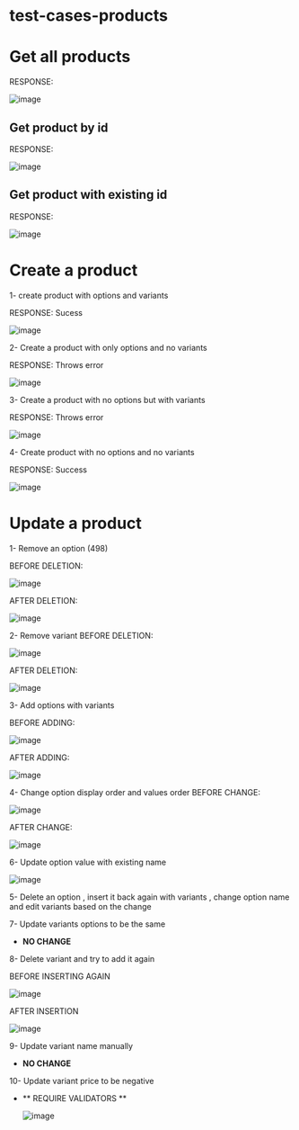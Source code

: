 # test-cases-products

 # Get all products
  RESPONSE:

  ![image](https://github.com/user-attachments/assets/34027cf6-22d5-4998-8415-836ad5bd8a24)

## Get product by id

   RESPONSE: 

   
   ![image](https://github.com/user-attachments/assets/937cc087-6499-4f60-84dd-d40295027643)


  ## Get product with existing id 


   RESPONSE: 
   
   
   ![image](https://github.com/user-attachments/assets/81e9f7ce-8968-44cd-ac26-272cf4ea958f)

   
 # Create a product
   
   1- create product with options and variants
      
   RESPONSE: Sucess
 
     
  ![image](https://github.com/user-attachments/assets/3d40abf4-31ff-47cb-b671-a372df34cc89)

  2- Create a product with only options and no variants

  RESPONSE: Throws error

  
   ![image](https://github.com/user-attachments/assets/abe40f3d-550a-4b3b-bb0c-5a1ba54d39d7)

   3- Create a product with no options but with variants

   RESPONSE: Throws error

   ![image](https://github.com/user-attachments/assets/15cdc7a5-5451-4ff6-95fd-e5119d131ff6)

   4- Create product with no options and no variants

   RESPONSE: Success

   ![image](https://github.com/user-attachments/assets/8eef218f-4b08-4d02-a068-5e078ed64eef)


 # Update a product
  
  1- Remove an option (498)

  
   BEFORE DELETION:
   
   
   ![image](https://github.com/user-attachments/assets/5997fbc2-11b6-4999-8010-72619eb53789)


   AFTER DELETION:

   ![image](https://github.com/user-attachments/assets/f4847dc4-f927-43c1-af4c-94b2493eae89)

  2- Remove variant 
   BEFORE DELETION:
   
   
   ![image](https://github.com/user-attachments/assets/217f24b9-c998-4b16-9f9b-3df74cab8aa8)


   AFTER DELETION:

   ![image](https://github.com/user-attachments/assets/05503c4c-ae11-4527-ae7c-706d115e65fd)
   

  3- Add options with variants

   BEFORE ADDING:

   ![image](https://github.com/user-attachments/assets/809fd20d-7d12-417e-8d9b-f75c0e1e05e0)

   AFTER ADDING:

   ![image](https://github.com/user-attachments/assets/8f0f4dff-90a5-4ffc-a379-c2ed17605a71)

  4- Change option display order and values order
   BEFORE CHANGE:

   ![image](https://github.com/user-attachments/assets/ed8ae69a-85fb-4a33-a143-dce373873204)


   AFTER CHANGE:

   ![image](https://github.com/user-attachments/assets/894015d4-cf66-4a91-8310-3b313582140f)


  6- Update option value with existing name
  
   ![image](https://github.com/user-attachments/assets/e42df204-db7d-4b7f-953f-ff367fcfd1a9)

  
  5- Delete an option , insert it back again with variants , change option name and edit variants based on the change
  
  7- Update variants options to be the same
  
   - **NO CHANGE**


  8- Delete variant and try to add it again

  
   BEFORE INSERTING AGAIN
   
   ![image](https://github.com/user-attachments/assets/b01d53ad-c500-404b-86f4-f302846f2b06)

   AFTER INSERTION

   ![image](https://github.com/user-attachments/assets/47410db9-ba9c-406e-ae8e-bdb19862b4ab)

 9- Update variant name manually 

   - **NO CHANGE**

10- Update variant price to be negative

  - ** REQUIRE VALIDATORS **

    ![image](https://github.com/user-attachments/assets/31e73417-4da3-4d4b-bd19-208c94aa2688)


